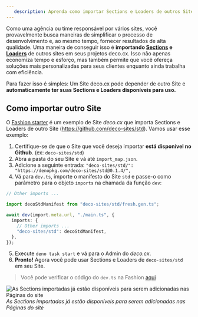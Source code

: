 ```yaml
---
   description: Aprenda como importar Sections e Loaders de outros Sites na deco.cx
---
```


Como uma agência ou time responsável por vários sites, você provavelmente busca
maneiras de simplificar o processo de desenvolvimento e, ao mesmo tempo,
fornecer resultados de alta qualidade. Uma maneira de conseguir isso é
**importando [Sections](/docs/pt/concepts/section) e
[Loaders](/docs/pt/concepts/loader)** de outros sites em seus projetos deco.cx.
Isso não apenas economiza tempo e esforço, mas também permite que você ofereça
soluções mais personalizadas para seus clientes enquanto ainda trabalha com
eficiência.

Para fazer isso é simples: Um Site deco.cx pode depender de outro Site e
**automaticamente ter suas Sections e Loaders disponíveis para uso.**

## Como importar outro Site

O [Fashion starter](https://github.com/deco-sites/fashion) é um exemplo de Site
_deco.cx_ que importa Sections e Loaders de outro Site
(https://github.com/deco-sites/std). Vamos usar esse exemplo:

1. Certifique-se de que o Site que você deseja importar **está disponível no
   Github**. (ex: `deco-sites/std`)
2. Abra a pasta do seu Site e vá até `import_map.json`.
3. Adicione a seguinte entrada:
   `"deco-sites/std/": "https://denopkg.com/deco-sites/std@0.1.4/",`
4. Vá para `dev.ts`, importe o manifesto do Site `std` e passe-o como parâmetro
   para o objeto `imports` na chamada da função `dev`:

```ts
// Other imports ...

import decoStdManifest from "deco-sites/std/fresh.gen.ts";

await dev(import.meta.url, "./main.ts", {
  imports: {
    // Other imports ...
    "deco-sites/std": decoStdManifest,
  },
});
```

5. Execute `deno task start` e vá para o Admin do _deco.cx_.
6. **Pronto!** Agora você pode usar Sections e Loaders de `deco-sites/std` em
   seu Site.

> Você pode verificar o código do `dev.ts` na Fashion
> [aqui](https://github.com/deco-sites/fashion/blob/349f0a56c9e9a376c89d2ddf9c45d1513fb53112/dev.ts)

![As Sections importadas já estão disponíveis para serem adicionadas nas Páginas do site](https://user-images.githubusercontent.com/18706156/225990468-74ce1f95-60e3-4b12-81d5-f7ab5a95a702.png)
_As Sections importadas já estão disponíveis para serem adicionadas nas Páginas
do site_

